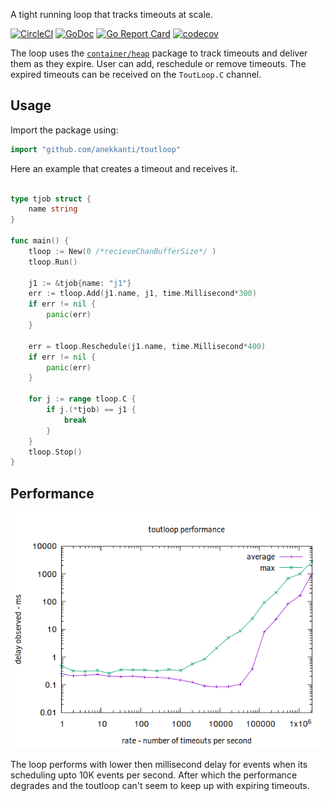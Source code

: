 A tight running loop that tracks timeouts at scale.

[![CircleCI](https://circleci.com/gh/anekkanti/toutloop.svg?style=svg)](https://circleci.com/gh/anekkanti/toutloop)
[![GoDoc](https://godoc.org/github.com/anekkanti/toutloop?status.svg)](https://godoc.org/github.com/anekkanti/toutloop)
[![Go Report Card](https://goreportcard.com/badge/github.com/anekkanti/toutloop)](https://goreportcard.com/report/github.com/anekkanti/toutloop)
[![codecov](https://codecov.io/gh/anekkanti/toutloop/branch/master/graph/badge.svg)](https://codecov.io/gh/anekkanti/toutloop)


The loop uses the [`container/heap`](https://golang.org/pkg/container/heap/) package to track timeouts and deliver them as they expire. User can add, reschedule or remove timeouts. The expired timeouts can be received on the `ToutLoop.C` channel.

## Usage
Import the package using: 

```go
import "github.com/anekkanti/toutloop"
```

Here an example that creates a timeout and receives it.
```go

type tjob struct {
	name string
}

func main() {
	tloop := New(0 /*recieveChanBufferSize*/ )
	tloop.Run()

	j1 := &tjob{name: "j1"}
	err := tloop.Add(j1.name, j1, time.Millisecond*300)
	if err != nil {
		panic(err)
	}

	err = tloop.Reschedule(j1.name, time.Millisecond*400)
	if err != nil {
		panic(err)
	}

	for j := range tloop.C {
		if j.(*tjob) == j1 {
			break
		}
	}
	tloop.Stop()
}
```

## Performance 

![chart](performance.png)

The loop performs with lower then millisecond delay for events when its scheduling upto 10K events per second. After which the performance degrades and the toutloop can't seem to keep up with expiring timeouts. 
